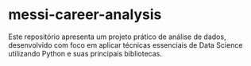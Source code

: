 # messi-career-analysis
Este repositório apresenta um projeto prático de análise de dados, desenvolvido com foco em aplicar técnicas essenciais de Data Science utilizando Python e suas principais bibliotecas.
